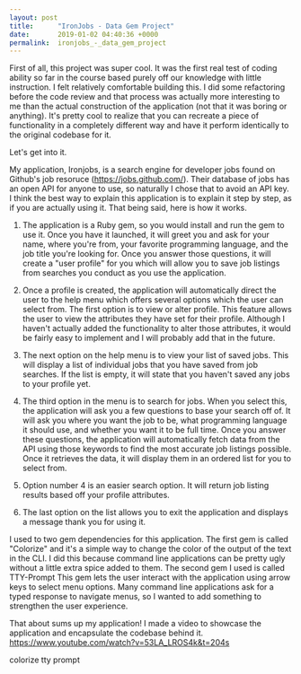 ```yaml
---
layout: post
title:      "IronJobs - Data Gem Project"
date:       2019-01-02 04:40:36 +0000
permalink:  ironjobs_-_data_gem_project
---
```



First of all, this project was super cool. It was the first real test of coding ability so far in the course based purely off our knowledge with little instruction. I felt relatively comfortable building this. I did some refactoring before the code review and that process was actually more interesting to me than the actual construction of the application (not that it was boring or anything). It's pretty cool to realize that you can recreate a piece of functionality in a completely different way and have it perform identically to the original codebase for it.

Let's get into it.


My application, Ironjobs, is a search engine for developer jobs found on Github's job resoruce (https://jobs.github.com/). Their database of jobs has an open API for anyone to use, so naturally I chose that to avoid an API key. I think the best way to explain this application is to explain it step by step, as if you are actually using it. That being said, here is how it works.

1. The application is a Ruby gem, so you would install and run the gem to use it. Once you have it launched, it will greet you and ask for your name, where you're from, your favorite programming language, and the job title you're looking for. Once you answer those questions, it will create a "user profile" for you which will allow you to save job listings from searches you conduct as you use the application.

2. Once a profile is created, the application will automatically direct the user to the help menu which offers several options which the user can select from. The first option is to view or alter profile. This feature allows the user to view the attributes they have set for their profile. Although I haven't actually added the functionality to alter those attributes, it would be fairly easy to implement and I will probably add that in the future. 

3. The next option on the help menu is to view your list of saved jobs. This will display a list of individual jobs that you have  saved from job searches. If the list is empty, it will state that you haven't saved any jobs to your profile yet.

4. The third option in the menu is to search for jobs. When you select this, the application will ask you a few questions to base your search off of.  It will ask you where you want the job to be, what programming language it should use, and whether you want it to be full time. Once you answer these questions, the application will automatically fetch data from the API using those keywords to find the most accurate job listings possible. Once it retrieves the data, it will display them in an ordered list for you to select from. 

5. Option number 4 is an easier search option. It will return job listing results based off your profile attributes. 

6. The last option on the list allows you to exit the application and displays a message thank you for using it.


I used to two gem dependencies for this application. The first gem is called "Colorize" and it's a simple way to change the color of the output of the text in the CLI. I did this because command line applications can be pretty ugly without a little extra spice added to them. The second gem I used is called TTY-Prompt This gem lets the user interact with the application using arrow keys to select menu options. Many command line applications ask for a typed response to navigate menus, so I wanted to add something to strengthen the user experience. 

That about sums up my application! I made a video to showcase the application and encapsulate the codebase behind it. 
https://www.youtube.com/watch?v=53LA_LROS4k&t=204s


colorize
tty prompt


